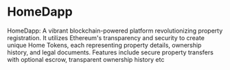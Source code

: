 # HomeDapp
HomeDapp: A vibrant blockchain-powered platform revolutionizing property registration. It utilizes Ethereum's transparency and security to create unique Home Tokens, each representing property details, ownership history, and legal documents. Features include secure property transfers with optional escrow, transparent ownership history etc

